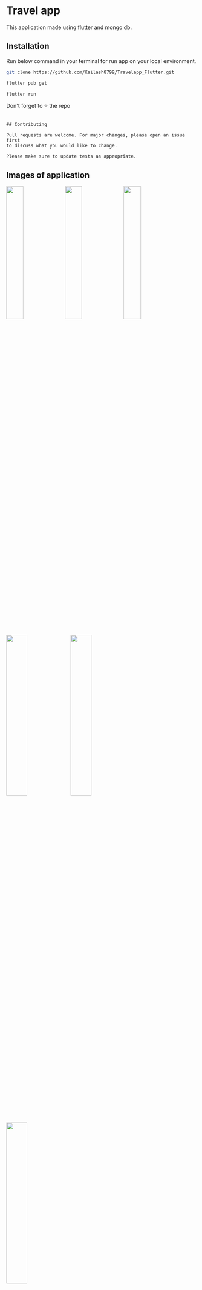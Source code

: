 # Travel app

This application made using flutter and mongo db.

## Installation

Run below command in your terminal for run app on your local environment.

```bash
git clone https://github.com/Kailash8799/Travelapp_Flutter.git
```
```bash
flutter pub get
```
```bash
flutter run
```
Don't forget to ⭐ the repo

```

## Contributing

Pull requests are welcome. For major changes, please open an issue first
to discuss what you would like to change.

Please make sure to update tests as appropriate.

```

## Images of application
<p float="left">
  <img src="https://github.com/Kailash8799/Travelapp_Flutter/assets/98249911/d97ac835-16a1-4f23-a1f6-ae19e23eb247" width="30%" />
  <img src="https://github.com/Kailash8799/Travelapp_Flutter/assets/98249911/84b2c9da-dabd-4c6b-a2e8-41a65f027818" width="30%" />
  <img src="https://github.com/Kailash8799/Travelapp_Flutter/assets/98249911/dc2b1e7d-4022-4eb4-a1d4-759830f25c96" width="30%" />
</p>

<p float="left">
  <img src="https://github.com/Kailash8799/Travelapp_Flutter/assets/98249911/638769b8-2eaf-42a1-b9ae-a53216d31199" width="33%" />
  <img src="https://github.com/Kailash8799/Travelapp_Flutter/assets/98249911/f2472641-73a6-4d21-8621-fc5bb8706b70" width="33%" />
  <img src="https://github.com/Kailash8799/Travelapp_Flutter/assets/98249911/c4558a36-80a4-477d-a260-2c24082d41a4" width="33%" />
</p>

<p float="left">
  <img src="https://github.com/Kailash8799/Travelapp_Flutter/assets/98249911/183b1c95-6ddc-48a5-b444-cb0a92e79698" width="33%" />
  <img src="https://github.com/Kailash8799/Travelapp_Flutter/assets/98249911/720cdbc8-dc63-4292-af4f-47dd9b26b10f" width="33%" />
  <img src="https://github.com/Kailash8799/Travelapp_Flutter/assets/98249911/faa76f41-40b1-4597-92d6-3efd5b1a2da4" width="33%" />
</p>
<p float="left">
  <img src="https://github.com/Kailash8799/Travelapp_Flutter/assets/98249911/985ab3e5-8cfb-4cc9-917d-d4e5e70a361b" width="33%" />
  <img src="https://github.com/Kailash8799/Travelapp_Flutter/assets/98249911/3e2bb908-aec9-49b0-a671-9d4c221fc034" width="33%" />
  <img src="https://github.com/Kailash8799/Travelapp_Flutter/assets/98249911/9f213754-93f3-4bf0-930a-0eeb4e54c50f" width="33%" />
</p>

<p float="left">
  <img src="https://github.com/Kailash8799/Travelapp_Flutter/assets/98249911/f96e5035-7f9d-4325-9c12-c95649e28c97" width="33%" />
</p>






